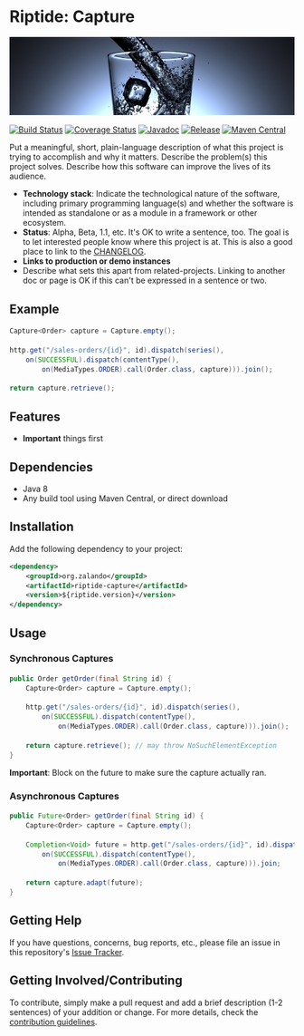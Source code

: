 # Riptide: Capture

[![Glass of Water](../docs/glass.jpg)](https://pixabay.com/en/glass-water-ice-cubes-drink-cold-1206584/)

[![Build Status](https://img.shields.io/travis/zalando/riptide.svg)](https://travis-ci.org/zalando/riptide)
[![Coverage Status](https://img.shields.io/coveralls/zalando/riptide.svg)](https://coveralls.io/r/zalando/riptide)
[![Javadoc](https://javadoc-emblem.rhcloud.com/doc/org.zalando/riptide-capture/badge.svg)](http://www.javadoc.io/doc/org.zalando/riptide-capture)
[![Release](https://img.shields.io/github/release/zalando/riptide.svg)](https://github.com/zalando/riptide/releases)
[![Maven Central](https://img.shields.io/maven-central/v/org.zalando/riptide-capture.svg)](https://maven-badges.herokuapp.com/maven-central/org.zalando/riptide-capture)

Put a meaningful, short, plain-language description of what
this project is trying to accomplish and why it matters.
Describe the problem(s) this project solves.
Describe how this software can improve the lives of its audience.

- **Technology stack**: Indicate the technological nature of the software, including primary programming language(s) and whether the software is intended as standalone or as a module in a framework or other ecosystem.
- **Status**:  Alpha, Beta, 1.1, etc. It's OK to write a sentence, too. The goal is to let interested people know where this project is at. This is also a good place to link to the [CHANGELOG](CHANGELOG.md).
- **Links to production or demo instances**
- Describe what sets this apart from related-projects. Linking to another doc or page is OK if this can't be expressed in a sentence or two.

## Example

```java
Capture<Order> capture = Capture.empty();

http.get("/sales-orders/{id}", id).dispatch(series(),
    on(SUCCESSFUL).dispatch(contentType(),
        on(MediaTypes.ORDER).call(Order.class, capture))).join();

return capture.retrieve();
```

## Features

-  **Important** things first

## Dependencies

- Java 8
- Any build tool using Maven Central, or direct download

## Installation

Add the following dependency to your project:

```xml
<dependency>
    <groupId>org.zalando</groupId>
    <artifactId>riptide-capture</artifactId>
    <version>${riptide.version}</version>
</dependency>
```

## Usage

### Synchronous Captures

```java
public Order getOrder(final String id) {
    Capture<Order> capture = Capture.empty();
    
    http.get("/sales-orders/{id}", id).dispatch(series(),
        on(SUCCESSFUL).dispatch(contentType(),
            on(MediaTypes.ORDER).call(Order.class, capture))).join();
    
    return capture.retrieve(); // may throw NoSuchElementException
}
```

**Important**: Block on the future to make sure the capture actually ran.

### Asynchronous Captures

```java
public Future<Order> getOrder(final String id) {
    Capture<Order> capture = Capture.empty();
    
    Completion<Void> future = http.get("/sales-orders/{id}", id).dispatch(series(),
        on(SUCCESSFUL).dispatch(contentType(),
            on(MediaTypes.ORDER).call(Order.class, capture))).join;
    
    return capture.adapt(future);
}
```

## Getting Help

If you have questions, concerns, bug reports, etc., please file an issue in this repository's [Issue Tracker](../../../issues).

## Getting Involved/Contributing

To contribute, simply make a pull request and add a brief description (1-2 sentences) of your addition or change. For
more details, check the [contribution guidelines](../CONTRIBUTING.md).
